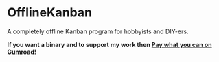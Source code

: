 # OfflineKanban
A completely offline Kanban program for hobbyists and DIY-ers. 

<dl>
  <b>If you want a binary and to support my work then   <a class="gumroad-button" href="https://alwaysoffline.gumroad.com/l/OfflineKanban" data-gumroad-overlay-checkout="true">Pay what you can on Gumroad!</a></b>
</dl>

